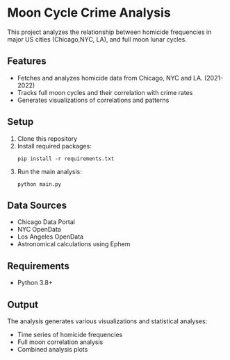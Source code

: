 # Moon Cycle Crime Analysis

This project analyzes the relationship between homicide frequencies in major US cities (Chicago,NYC, LA), and full moon lunar cycles.

## Features
- Fetches and analyzes homicide data from Chicago, NYC and LA. (2021-2022)
- Tracks full moon cycles and their correlation with crime rates
- Generates visualizations of correlations and patterns

## Setup
1. Clone this repository
2. Install required packages:
   ```
   pip install -r requirements.txt
   ```
3. Run the main analysis:
   ```
   python main.py
   ```

## Data Sources
- Chicago Data Portal
- NYC OpenData
- Los Angeles OpenData
- Astronomical calculations using Ephem

## Requirements
- Python 3.8+

## Output
The analysis generates various visualizations and statistical analyses:
- Time series of homicide frequencies
- Full moon correlation analysis
- Combined analysis plots
